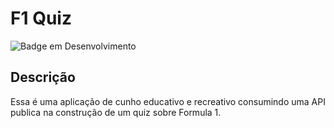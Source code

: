 # F1 Quiz

![Badge em Desenvolvimento](http://img.shields.io/static/v1?label=STATUS&message=EM%20DESENVOLVIMENTO&color=GREEN&style=for-the-badge)

## Descrição

Essa é uma aplicação de cunho educativo e recreativo consumindo uma API publica na construção de um quiz sobre Formula 1.

